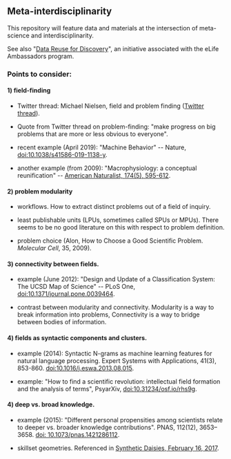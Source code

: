 ## Meta-interdisciplinarity

This repository will feature data and materials at the intersection of meta-science and interdisciplinarity.  

See also "[Data Reuse for Discovery](https://github.com/Orthogonal-Research-Lab/Models-for-Data-Reuse/tree/master/Data%20Reuse%20for%20Discovery)", an initiative associated with the eLife Ambassadors program.  

### Points to consider:

#### 1) field-finding 

* Twitter thread: Michael Nielsen, field and problem finding ([Twitter thread](https://twitter.com/michael_nielsen/status/1020717496301772802)).

* Quote from Twitter thread on problem-finding: "make progress on big problems that are more or less obvious to everyone".

* recent example (April 2019): "Machine Behavior" -- Nature, [doi:10.1038/s41586-019-1138-y](https://www.nature.com/articles/s41586-019-1138-y).

* another example (from 2009): "Macrophysiology: a conceptual reunification" -- [American Naturalist, 174(5), 595-612](https://www.journals.uchicago.edu/doi/abs/10.1086/605982).

#### 2) problem modularity

* workflows. How to extract distinct problems out of a field of inquiry.

* least publishable units (LPUs, sometimes called SPUs or MPUs). There seems to be no good literature on this with respect to problem definition.

* problem choice (Alon, How to Choose a Good Scientific Problem. _Molecular Cell_, 35, 2009).

#### 3) connectivity between fields.

* example (June 2012): "Design and Update of a Classification System: The UCSD Map of Science" -- PLoS One, [doi:10.1371/journal.pone.0039464](https://journals.plos.org/plosone/article?id=10.1371/journal.pone.0039464).

* contrast between modularity and connectivity. Modularity is a way to break information into problems, Connectivity is a way to bridge between bodies of information.

#### 4) fields as syntactic components and clusters.

* example (2014): Syntactic N-grams as machine learning features for natural language processing. Expert Systems with Applications, 41(3), 853-860. [doi:10.1016/j.eswa.2013.08.015](https://www.sciencedirect.com/science/article/pii/S0957417413006271).

* example: "How to find a scientific revolution: intellectual field formation and the analysis of terms", PsyarXiv, [doi:10.31234/osf.io/rhs9g](https://psyarxiv.com/rhs9g/).

#### 4) deep vs. broad knowledge.

* example (2015): "Different personal propensities among scientists relate to deeper vs. broader knowledge contributions". PNAS, 112(12), 3653–3658. [doi: 10.1073/pnas.1421286112](https://www.ncbi.nlm.nih.gov/pmc/articles/PMC4378433/).

* skillset geometries. Referenced in [Synthetic Daisies, February 16, 2017](https://syntheticdaisies.blogspot.com/2017/02/a-peripheral-darwin-day-post-but.html).
